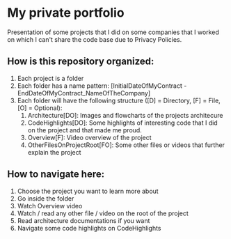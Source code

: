 # My private portfolio
Presentation of some projects that I did on some companies that I worked on which I can't share the code base due to Privacy Policies.

## How is this repository organized:
1. Each project is a folder 
2. Each folder has a name pattern: [InitialDateOfMyContract - EndDateOfMyContract_NameOfTheCompany]
3. Each folder will have the following structure ([D] = Directory, [F] = File, [O] = Optional):
   1. Architecture[DO]: Images and flowcharts of the projects architecure
   2. CodeHighlights[DO]: Some highlights of interesting code that I did on the project and that made me proud.
   3. Overview[F]: Video overview of the project
   4. OtherFilesOnProjectRoot[FO]: Some other files or videos that further explain the project

## How to navigate here:
1. Choose the project you want to learn more about
2. Go inside the folder
3. Watch Overview video
4. Watch / read any other file / video on the root of the project
5. Read architecture documentations if you want
6. Navigate some code highlights on CodeHighlights


